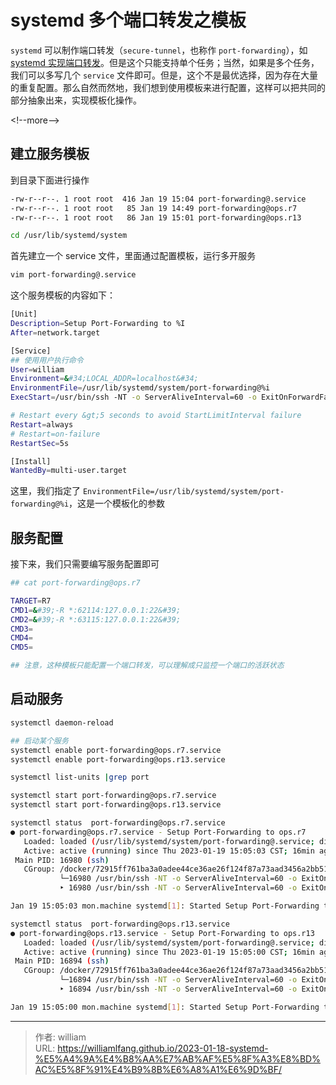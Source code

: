 # systemd 多个端口转发之模板


`systemd` 可以制作端口转发（`secure-tunnel`，也称作 `port-forwarding`），如[systemd 实现端口转发](https://williamlfang.github.io/post/2022-04-16-systemd-%E5%AE%9E%E7%8E%B0%E7%AB%AF%E5%8F%A3%E8%BD%AC%E5%8F%91/)。但是这个只能支持单个任务；当然，如果是多个任务，我们可以多写几个 `service` 文件即可。但是，这个不是最优选择，因为存在大量的重复配置。那么自然而然地，我们想到使用模板来进行配置，这样可以把共同的部分抽象出来，实现模板化操作。

&lt;!--more--&gt;

## 建立服务模板

到目录下面进行操作

```bash
-rw-r--r--. 1 root root  416 Jan 19 15:04 port-forwarding@.service
-rw-r--r--. 1 root root   85 Jan 19 14:49 port-forwarding@ops.r7
-rw-r--r--. 1 root root   86 Jan 19 15:01 port-forwarding@ops.r13
```

```bash
cd /usr/lib/systemd/system
```

首先建立一个 service 文件，里面通过配置模板，运行多开服务

```bash
vim port-forwarding@.service
```

这个服务模板的内容如下：

```bash
[Unit]
Description=Setup Port-Forwarding to %I
After=network.target

[Service]
## 使用用户执行命令
User=william
Environment=&#34;LOCAL_ADDR=localhost&#34;
EnvironmentFile=/usr/lib/systemd/system/port-forwarding@%i
ExecStart=/usr/bin/ssh -NT -o ServerAliveInterval=60 -o ExitOnForwardFailure=yes ${TARGET} ${CMD1} ${CMD2} ${CMD3} ${CMD4} ${CMD5}

# Restart every &gt;5 seconds to avoid StartLimitInterval failure
Restart=always
# Restart=on-failure
RestartSec=5s

[Install]
WantedBy=multi-user.target
```

这里，我们指定了 `EnvironmentFile=/usr/lib/systemd/system/port-forwarding@%i`，这是一个模板化的参数

## 服务配置

接下来，我们只需要编写服务配置即可

```bash
## cat port-forwarding@ops.r7

TARGET=R7
CMD1=&#39;-R *:62114:127.0.0.1:22&#39;
CMD2=&#39;-R *:63115:127.0.0.1:22&#39;
CMD3=
CMD4=
CMD5=

## 注意，这种模板只能配置一个端口转发，可以理解成只监控一个端口的活跃状态
```

## 启动服务

```bash
systemctl daemon-reload

## 启动某个服务
systemctl enable port-forwarding@ops.r7.service
systemctl enable port-forwarding@ops.r13.service

systemctl list-units |grep port

systemctl start port-forwarding@ops.r7.service
systemctl start port-forwarding@ops.r13.service

systemctl status  port-forwarding@ops.r7.service
● port-forwarding@ops.r7.service - Setup Port-Forwarding to ops.r7
   Loaded: loaded (/usr/lib/systemd/system/port-forwarding@.service; disabled; vendor preset: disabled)
   Active: active (running) since Thu 2023-01-19 15:05:03 CST; 16min ago
 Main PID: 16980 (ssh)
   CGroup: /docker/72915ff761ba3a0adee44ce36ae26f124f87a73aad3456a2bb515c0ca54e7a4f/system.slice/system-port\x2dforwarding.slice/port-forwarding@ops.r7.service
           └─16980 /usr/bin/ssh -NT -o ServerAliveInterval=60 -o ExitOnForwardFailure=yes -L 127.0.0.1:60178:192.168.1.177:22 R7
           ‣ 16980 /usr/bin/ssh -NT -o ServerAliveInterval=60 -o ExitOnForwardFailure=yes -L 127.0.0.1:60178:192.168.1.177:22 R7

Jan 19 15:05:03 mon.machine systemd[1]: Started Setup Port-Forwarding to ops.r7.

systemctl status  port-forwarding@ops.r13.service
● port-forwarding@ops.r13.service - Setup Port-Forwarding to ops.r13
   Loaded: loaded (/usr/lib/systemd/system/port-forwarding@.service; disabled; vendor preset: disabled)
   Active: active (running) since Thu 2023-01-19 15:05:00 CST; 16min ago
 Main PID: 16894 (ssh)
   CGroup: /docker/72915ff761ba3a0adee44ce36ae26f124f87a73aad3456a2bb515c0ca54e7a4f/system.slice/system-port\x2dforwarding.slice/port-forwarding@ops.r13.service
           └─16894 /usr/bin/ssh -NT -o ServerAliveInterval=60 -o ExitOnForwardFailure=yes -L 127.0.0.1:60183:192.168.1.183:22 R13
           ‣ 16894 /usr/bin/ssh -NT -o ServerAliveInterval=60 -o ExitOnForwardFailure=yes -L 127.0.0.1:60183:192.168.1.183:22 R13

Jan 19 15:05:00 mon.machine systemd[1]: Started Setup Port-Forwarding to ops.r13.
```


---

> 作者: william  
> URL: https://williamlfang.github.io/2023-01-18-systemd-%E5%A4%9A%E4%B8%AA%E7%AB%AF%E5%8F%A3%E8%BD%AC%E5%8F%91%E4%B9%8B%E6%A8%A1%E6%9D%BF/  

